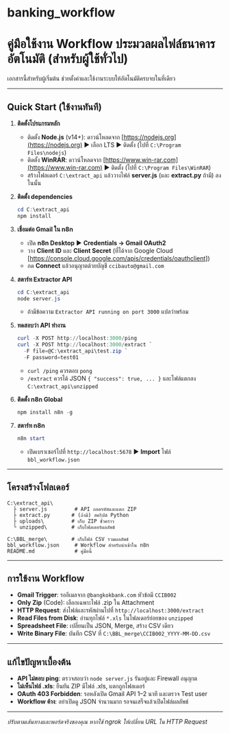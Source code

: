 # banking_workflow

# คู่มือใช้งาน Workflow ประมวลผลไฟล์ธนาคารอัตโนมัติ (สำหรับผู้ใช้ทั่วไป)

เอกสารนี้สำหรับผู้เริ่มต้น ช่วยตั้งค่าและใช้งานระบบให้อัตโนมัติครบจบในที่เดียว

---

## Quick Start (ใช้งานทันที)

1. **ติดตั้งโปรแกรมหลัก**

   * ติดตั้ง **Node.js** (v14+): ดาวน์โหลดจาก [https://nodejs.org](https://nodejs.org) ▶️ เลือก LTS ▶️ ติดตั้ง (ไปที่ `C:\Program Files\nodejs`)
   * ติดตั้ง **WinRAR**: ดาวน์โหลดจาก [https://www.win-rar.com](https://www.win-rar.com) ▶️ ติดตั้ง (ไปที่ `C:\Program Files\WinRAR`)
   * สร้างโฟลเดอร์ `C:\extract_api` แล้ววางไฟล์ **server.js** (และ **extract.py** ถ้ามี) ลงในนั้น

2. **ติดตั้ง dependencies**

   ```powershell
   cd C:\extract_api
   npm install
   ```

3. **เชื่อมต่อ Gmail ใน n8n**

   * เปิด **n8n Desktop** ▶️ **Credentials → Gmail OAuth2**
   * วาง **Client ID** และ **Client Secret** (ที่ได้จาก Google Cloud [https://console.cloud.google.com/apis/credentials/oauthclient])
   * กด **Connect** แล้วอนุญาตด้วยบัญชี `ccibauto@gmail.com`

4. **สตาร์ท Extractor API**

   ```powershell
   cd C:\extract_api
   node server.js
   ```

   * ถ้ามีข้อความ `Extractor API running on port 3000` แปลว่าพร้อม

5. **ทดสอบว่า API ทำงาน**

   ```powershell
   curl -X POST http://localhost:3000/ping
   curl -X POST http://localhost:3000/extract `
     -F file=@C:\extract_api\test.zip `
     -F password=test01
   ```

   * `curl /ping` ควรตอบ `pong`
   * `/extract` ควรได้ JSON `{ "success": true, ... }` และไฟล์แตกลง `C:\extract_api\unzipped`

6. **ติดตั้ง n8n Global**

   ```powershell
   npm install n8n -g
   ```

7. **สตาร์ท n8n**

   ```powershell
   n8n start
   ```

   * เปิดเบราเซอร์ไปที่ `http://localhost:5678` ▶️ **Import** ไฟล์ `bbl_workflow.json`

---

## โครงสร้างโฟลเดอร์

```
C:\extract_api\
  ├ server.js         # API ถอดรหัสและแตก ZIP
  ├ extract.py       # (ถ้ามี) สคริปต์ Python
  ├ uploads\         # เก็บ ZIP ชั่วคราว
  └ unzipped\        # เก็บโฟลเดอร์ผลลัพธ์

C:\BBL_merge\        # เก็บไฟล์ CSV รวมผลลัพธ์
bbl_workflow.json     # Workflow สำหรับนำเข้าใน n8n
README.md             # คู่มือนี้
```

---

## การใช้งาน Workflow

* **Gmail Trigger**: รออีเมลจาก `@bangkokbank.com` หัวข้อมี `CCIB002`
* **Only Zip** (Code): เลือกเฉพาะไฟล์ .zip ใน Attachment
* **HTTP Request**: ส่งไฟล์และรหัสผ่านไปที่ `http://localhost:3000/extract`
* **Read Files from Disk**: อ่านทุกไฟล์ `*.xls` ในโฟลเดอร์ย่อยของ `unzipped`
* **Spreadsheet File**: เปลี่ยนเป็น JSON, Merge, สร้าง CSV เดียว
* **Write Binary File**: บันทึก CSV ที่ `C:\BBL_merge\CCIB002_YYYY-MM-DD.csv`

---

## แก้ไขปัญหาเบื้องต้น

* **API ไม่ตอบ ping**: ตรวจสอบว่า `node server.js` รันอยู่และ Firewall อนุญาต
* **ไม่เห็นไฟล์ .xls**: ยืนยัน ZIP มีไฟล์ .xls, แตกถูกโฟลเดอร์
* **OAuth 403 Forbidden**: รอหลังเปิด Gmail API 1–2 นาที และตรวจ Test user
* **Workflow ค้าง**: อย่าเปิดดู JSON จำนวนมาก รอจนเสร็จแล้วเปิดไฟล์ผลลัพธ์

---

*ปรับตามเส้นทางและพอร์ตจริงของคุณ หากใช้ ngrok ให้เปลี่ยน URL ใน HTTP Request*
